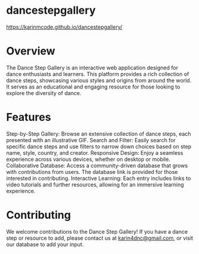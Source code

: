 # dancestepgallery

https://karinmcode.github.io/dancestepgallery/

# Overview
The Dance Step Gallery is an interactive web application designed for dance enthusiasts and learners. This platform provides a rich collection of dance steps, showcasing various styles and origins from around the world. It serves as an educational and engaging resource for those looking to explore the diversity of dance.

# Features
Step-by-Step Gallery: Browse an extensive collection of dance steps, each presented with an illustrative GIF.
Search and Filter: Easily search for specific dance steps and use filters to narrow down choices based on step name, style, country, and creator.
Responsive Design: Enjoy a seamless experience across various devices, whether on desktop or mobile.
Collaborative Database: Access a community-driven database that grows with contributions from users. The database link is provided for those interested in contributing.
Interactive Learning: Each entry includes links to video tutorials and further resources, allowing for an immersive learning experience.

# Contributing
We welcome contributions to the Dance Step Gallery! If you have a dance step or resource to add, please contact us at karin4dnc@gmail.com, or visit our database to add your input.